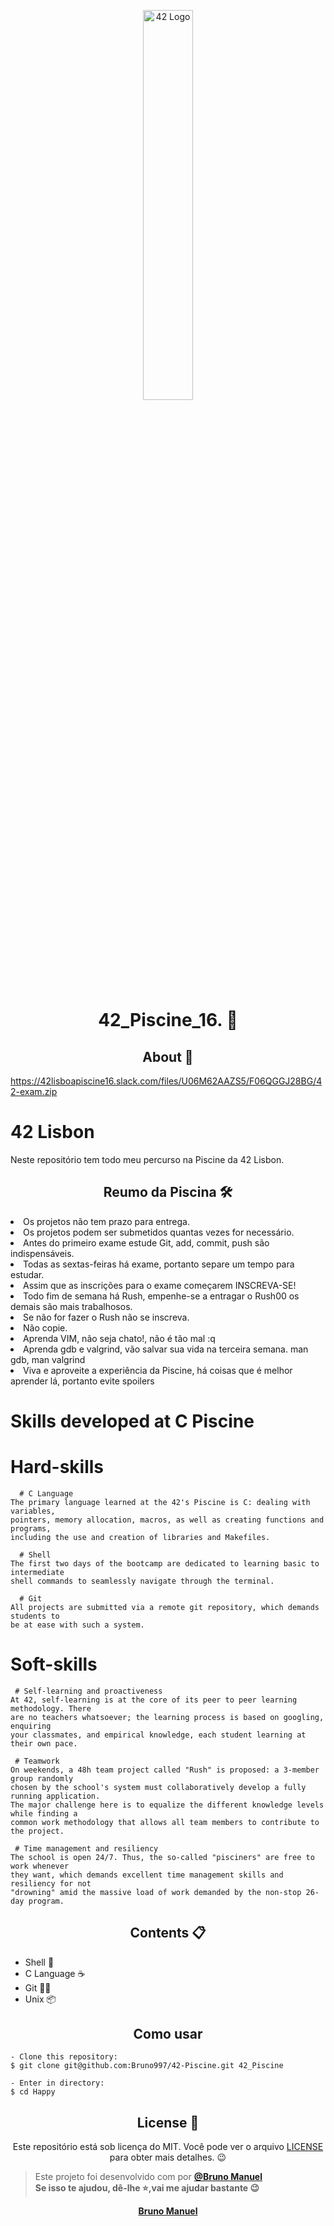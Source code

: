 <p align="center">
      <img src="https://www.42lisboa.com/wp-content/themes/42lisboa/images/logo_footer_en.svg" width="40%" alt="42 Logo"/>
</p>

<h1 align="center"> 42_Piscine_16. 🥳</h1>

<h2 align="center">About 📖</h2>

https://42lisboapiscine16.slack.com/files/U06M62AAZS5/F06QGGJ28BG/42-exam.zip

# 42 Lisbon
Neste repositório tem todo meu percurso na Piscine da 42 Lisbon.


<h2 align="center">Reumo da Piscina 🛠️</h2>

 <li>Os projetos não tem prazo para entrega. </li>
 <li>Os projetos podem ser submetidos quantas vezes for necessário. </li>
 <li>Antes do primeiro exame estude  Git, add, commit, push são indispensáveis. </li>
 <li>Todas as sextas-feiras há exame, portanto separe um tempo para estudar. </li>
 <li>Assim que as inscrições para o exame começarem INSCREVA-SE! </li>
 <li>Todo fim de semana há Rush, empenhe-se a entragar o Rush00 os demais são mais trabalhosos. </li>
 <li>Se não for fazer o Rush não se inscreva. </li>
 <li>Não copie. </li>
 <li>Aprenda VIM, não seja chato!, não é tão mal :q </li>
 <li>Aprenda gdb e valgrind, vão salvar sua vida na terceira semana. man gdb, man valgrind </li>
 <li>Viva e aproveite a experiência da Piscine, há coisas que é melhor aprender lá, portanto evite spoilers</li>

# Skills developed at C Piscine
 # Hard-skills

      # C Language
	The primary language learned at the 42's Piscine is C: dealing with variables,
	pointers, memory allocation, macros, as well as creating functions and programs,
	including the use and creation of libraries and Makefiles.

      # Shell
	The first two days of the bootcamp are dedicated to learning basic to intermediate
	shell commands to seamlessly navigate through the terminal.

      # Git
	All projects are submitted via a remote git repository, which demands students to
	be at ease with such a system.

# Soft-skills

	 # Self-learning and proactiveness
	At 42, self-learning is at the core of its peer to peer learning methodology. There
	are no teachers whatsoever; the learning process is based on googling, enquiring
	your classmates, and empirical knowledge, each student learning at their own pace.

	 # Teamwork
	On weekends, a 48h team project called "Rush" is proposed: a 3-member group randomly
	chosen by the school's system must collaboratively develop a fully running application.
	The major challenge here is to equalize the different knowledge levels while finding a
	common work methodology that allows all team members to contribute to the project.

	 # Time management and resiliency
	The school is open 24/7. Thus, the so-called "pisciners" are free to work whenever
	they want, which demands excellent time management skills and resiliency for not
	"drowning" amid the massive load of work demanded by the non-stop 26-day program.

<h2 align="center"> Contents 📋</h2>

- Shell 🚀
- C Language ☕
- Git  👨‍🍳
- Unix 📦



<h2 align="center">Como usar </h2>

   ```
   - Clone this repository:
   $ git clone git@github.com:Bruno997/42-Piscine.git 42_Piscine

   - Enter in directory:
   $ cd Happy
   ```

<h2 align="center">License 📝</h2>

<p align="center">
  Este repositório está sob licença do MIT. Você pode ver o arquivo <a href="https://github.com/Bruno997/Happy">LICENSE</a> para obter mais detalhes. 😉
</p>

>Este projeto foi desenvolvido com por **[@Bruno Manuel](https://www.linkedin.com/in/bruno-manuel-315743193/)** <br> 
   <strong>Se isso te ajudou, dê-lhe ⭐,vai me ajudar bastante<strong> 😉
  
   <div align="center">
<a href="https://www.linkedin.com/in/bruno-manuel-315743193/">Bruno Manuel</a>

   </div>
